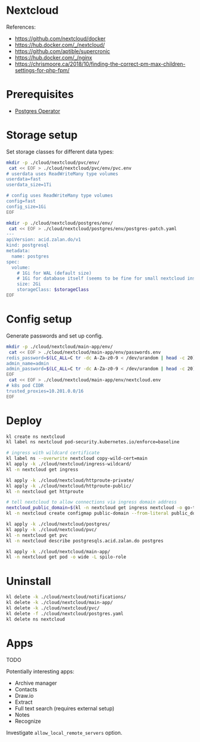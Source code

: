 
# Nextcloud

References:
- https://github.com/nextcloud/docker
- https://hub.docker.com/_/nextcloud/
- https://github.com/aptible/supercronic
- https://hub.docker.com/_/nginx
- https://chrismoore.ca/2018/10/finding-the-correct-pm-max-children-settings-for-php-fpm/

# Prerequisites

- [Postgres Operator](../../storage/postgres/readme.md)

# Storage setup

Set storage classes for different data types:

```bash
mkdir -p ./cloud/nextcloud/pvc/env/
 cat << EOF > ./cloud/nextcloud/pvc/env/pvc.env
# userdata uses ReadWriteMany type volumes
userdata=fast
userdata_size=1Ti

# config uses ReadWriteMany type volumes
config=fast
config_size=1Gi
EOF

mkdir -p ./cloud/nextcloud/postgres/env/
 cat << EOF > ./cloud/nextcloud/postgres/env/postgres-patch.yaml
---
apiVersion: acid.zalan.do/v1
kind: postgresql
metadata:
  name: postgres
spec:
  volume:
    # 1Gi for WAL (default size)
    # 1Gi for database itself (seems to be fine for small nextcloud instance)
    size: 2Gi
    storageClass: $storageClass
EOF
```

# Config setup

Generate passwords and set up config.

```bash
mkdir -p ./cloud/nextcloud/main-app/env/
 cat << EOF > ./cloud/nextcloud/main-app/env/passwords.env
redis_password=$(LC_ALL=C tr -dc A-Za-z0-9 < /dev/urandom | head -c 20)
admin_name=admin
admin_password=$(LC_ALL=C tr -dc A-Za-z0-9 < /dev/urandom | head -c 20)
EOF
 cat << EOF > ./cloud/nextcloud/main-app/env/nextcloud.env
# k8s pod CIDR
trusted_proxies=10.201.0.0/16
EOF
```

# Deploy

```bash
kl create ns nextcloud
kl label ns nextcloud pod-security.kubernetes.io/enforce=baseline

# ingress with wildcard certificate
kl label ns --overwrite nextcloud copy-wild-cert=main
kl apply -k ./cloud/nextcloud/ingress-wildcard/
kl -n nextcloud get ingress

kl apply -k ./cloud/nextcloud/httproute-private/
kl apply -k ./cloud/nextcloud/httproute-public/
kl -n nextcloud get httproute

# tell nextcloud to allow connections via ingress domain address
nextcloud_public_domain=$(kl -n nextcloud get ingress nextcloud -o go-template --template "{{ (index .spec.rules 0).host}}")
kl -n nextcloud create configmap public-domain --from-literal public_domain="*$nextcloud_public_domain*" -o yaml --dry-run=client | kl apply -f -

kl apply -k ./cloud/nextcloud/postgres/
kl apply -k ./cloud/nextcloud/pvc/
kl -n nextcloud get pvc
kl -n nextcloud describe postgresqls.acid.zalan.do postgres

kl apply -k ./cloud/nextcloud/main-app/
kl -n nextcloud get pod -o wide -L spilo-role

```

# Uninstall

```bash
kl delete -k ./cloud/nextcloud/notifications/
kl delete -k ./cloud/nextcloud/main-app/
kl delete -k ./cloud/nextcloud/pvc/
kl delete -f ./cloud/nextcloud/postgres.yaml
kl delete ns nextcloud
```

# Apps

TODO

Potentially interesting apps:
- Archive manager
- Contacts
- Draw.io
- Extract
- Full text search (requires external setup)
- Notes
- Recognize

Investigate `allow_local_remote_servers` option.
